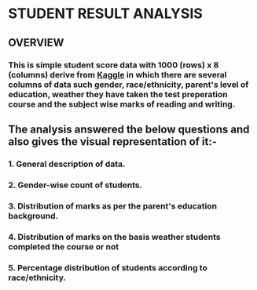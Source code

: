 # **STUDENT RESULT ANALYSIS**
## OVERVIEW
### This is simple student score data with 1000 (rows) x  8 (columns) derive from [Kaggle](https://www.kaggle.com/datasets/spscientist/students-performance-in-exams/download?datasetVersionNumber=1) in which there are several columns of data such gender, race/ethnicity, parent's level of education, weather they have taken the test preperation course and the subject wise marks of reading and writing.

## The analysis answered the below questions and also gives the visual representation of it:-
### 1. General description of data.
### 2. Gender-wise count of students.
### 3. Distribution of marks as per the parent's education background.
### 4. Distribution of marks on the basis weather students completed the course or not
### 5. Percentage distribution of students according to race/ethnicity.
